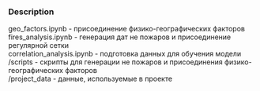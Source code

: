 ### Description
geo_factors.ipynb - присоединение физико-географических факторов <br/>
fires_analysis.ipynb - генерация дат не пожаров и присоединение регулярной сетки <br/>
correlation_analysis.ipynb - подготовка данных для обучения модели <br/>
/scripts - скрипты для генерации не пожаров и присоединения физико-географических факторов <br/>
/project_data - данные, используемые в проекте <br/>
